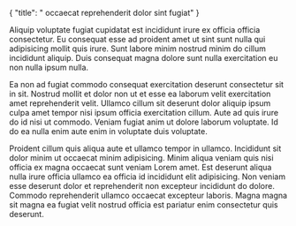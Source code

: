 {
  "title": " occaecat reprehenderit dolor sint fugiat"
}

Aliquip voluptate fugiat cupidatat est incididunt irure ex officia officia consectetur. Eu consequat esse ad proident amet ut sint sunt nulla qui adipisicing mollit quis irure. Sunt labore minim nostrud minim do cillum incididunt aliquip. Duis consequat magna dolore sunt nulla exercitation eu non nulla ipsum nulla.

Ea non ad fugiat commodo consequat exercitation deserunt consectetur sit in sit. Nostrud mollit et dolor non ut et esse ea laborum velit exercitation amet reprehenderit velit. Ullamco cillum sit deserunt dolor aliquip ipsum culpa amet tempor nisi ipsum officia exercitation cillum. Aute ad quis irure do id nisi ut commodo. Veniam fugiat anim ut dolore laborum voluptate. Id do ea nulla enim aute enim in voluptate duis voluptate.

Proident cillum quis aliqua aute et ullamco tempor in ullamco. Incididunt sit dolor minim ut occaecat minim adipisicing. Minim aliqua veniam quis nisi officia ex magna occaecat sunt veniam Lorem amet. Est deserunt aliqua nulla irure officia ullamco ea officia id incididunt elit adipisicing. Non veniam esse deserunt dolor et reprehenderit non excepteur incididunt do dolore. Commodo reprehenderit ullamco occaecat excepteur laboris. Magna magna sit magna ea fugiat velit nostrud officia est pariatur enim consectetur quis deserunt.
